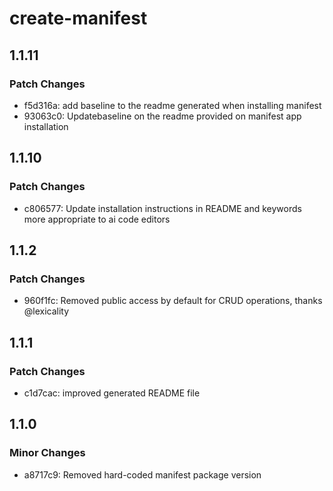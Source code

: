 # create-manifest

## 1.1.11

### Patch Changes

- f5d316a: add baseline to the readme generated when installing manifest
- 93063c0: Updatebaseline on the readme provided on manifest app installation

## 1.1.10

### Patch Changes

- c806577: Update installation instructions in README and keywords more appropriate to ai code editors

## 1.1.2

### Patch Changes

- 960f1fc: Removed public access by default for CRUD operations, thanks @lexicality

## 1.1.1

### Patch Changes

- c1d7cac: improved generated README file

## 1.1.0

### Minor Changes

- a8717c9: Removed hard-coded manifest package version
